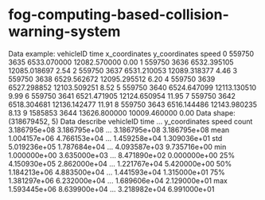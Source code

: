 # fog-computing-based-collision-warning-system

Data example:
   vehicleID  time  x_coordinates  y_coordinates  speed
0     559750  3635    6533.070000   12082.570000   0.00
1     559750  3636    6532.395105   12085.018697   2.54
2     559750  3637    6531.210053   12089.318377   4.46
3     559750  3638    6529.562672   12095.295512   6.20
4     559750  3639    6527.298852   12103.509251   8.52
5     559750  3640    6524.647099   12113.130510   9.99
6     559750  3641    6521.471905   12124.650954  11.95
7     559750  3642    6518.304681   12136.142477  11.91
8     559750  3643    6516.144486   12143.980235   8.13
9    1585853  3644   13626.800000   10009.460000   0.00
Data shape:
(318679452, 5)
Data describe
          vehicleID          time      ...       y_coordinates         speed
count  3.186795e+08  3.186795e+08      ...        3.186795e+08  3.186795e+08
mean   1.004157e+06  4.766153e+04      ...        1.459258e+04  1.309036e+01
std    5.019236e+05  1.787684e+04      ...        4.093587e+03  9.735716e+00
min    1.000000e+00  3.635000e+03      ...        8.471890e+02  0.000000e+00
25%    4.150930e+05  2.862000e+04      ...        1.221767e+04  5.420000e+00
50%    1.184213e+06  4.883500e+04      ...        1.441593e+04  1.315000e+01
75%    1.381297e+06  6.232000e+04      ...        1.689606e+04  2.129000e+01
max    1.593445e+06  8.639900e+04      ...        3.218982e+04  6.991000e+01